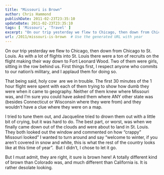 ```yaml
---
title: "Missouri is Brown"
author: Chris Hammond
publishDate: 2011-02-23T23:35:10
updateDate: 2011-02-23T23:35:10
tags: [ 'Missouri', 'Travel' ]
excerpt: "On our trip yesterday we flew to Chicago, then down from Chicago to St. Louis. As with a lot of flights into St. Louis there were a ton of recruits on the flight making their way down to Fort Leonard Wood. Two of them were girls, sitting in the row behind us. First things first, I respect anyone who commits to our nation’s military, and I applaud them for doing so.  That being said, holy cow&#160; are we in trouble. The first 30 minutes of the 1 hour flight were spent with each of them trying to show how dumb they were when it came to geography. Neither of them knew where Missouri was, and I’m sure you could have asked them where ANY other state was (besides Connecticut or Wisconsin where they were from) and they wouldn’t have a clue where they were on a map.  I tried to tune them out, and Jacqueline tried to drown them out with a little bit of crying, but it was hard to do. The best part, or worst, was when we finally came down out of the clouds and were about to land in St. Louis. They both looked out the window and commented on how “crappy” Missouri looked” I wanted to turn around and say “welcome to winter, if you aren’t covered in snow and white, this is what the rest of the country looks like at this time of year”.&#160; But I didn’t, I chose to let it go.  But I must admit, they are right, it sure is brown here! A totally different kind of brown than Colorado was, and much different than California is. It is rather desolate looking."
url: /2011/missouri-is-brown  # Use the generated URL with year
---
```

<p>On our trip yesterday we flew to Chicago, then down from Chicago to St. Louis. As with a lot of flights into St. Louis there were a ton of recruits on the flight making their way down to Fort Leonard Wood. Two of them were girls, sitting in the row behind us. First things first, I respect anyone who commits to our nation’s military, and I applaud them for doing so.</p>  <p>That being said, holy cow&#160; are we in trouble. The first 30 minutes of the 1 hour flight were spent with each of them trying to show how dumb they were when it came to geography. Neither of them knew where Missouri was, and I’m sure you could have asked them where ANY other state was (besides Connecticut or Wisconsin where they were from) and they wouldn’t have a clue where they were on a map.</p>  <p>I tried to tune them out, and Jacqueline tried to drown them out with a little bit of crying, but it was hard to do. The best part, or worst, was when we finally came down out of the clouds and were about to land in St. Louis. They both looked out the window and commented on how “crappy” Missouri looked” I wanted to turn around and say “welcome to winter, if you aren’t covered in snow and white, this is what the rest of the country looks like at this time of year”.&#160; But I didn’t, I chose to let it go.</p>  <p>But I must admit, they are right, it sure is brown here! A totally different kind of brown than Colorado was, and much different than California is. It is rather desolate looking.</p>
